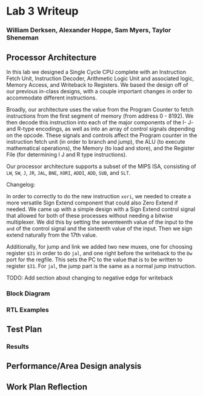 # Lab 3 Writeup
### William Derksen, Alexander Hoppe, Sam Myers, Taylor Sheneman

## Processor Architecture

In this lab we designed a Single Cycle CPU complete with an Instruction Fetch Unit, Instruction Decoder, Arithmetic Logic Unit and associated logic, Memory Access, and Writeback to Registers.  We based the design off of our previous in-class designs, with a couple important changes in order to accommodate different instructions.

Broadly, our architecture uses the value from the Program Counter to fetch instructions from the first segment of memory (from address 0 - 8192). We then decode this instruction into each of the major components of the I- J- and R-type encodings, as well as into an array of control signals depending on the opcode. These signals and controls affect the Program counter in the instruction fetch unit (in order to branch and jump), the ALU (to execute mathematical operations), the Memory (to load and store), and the Register File (for determining I J and R type instructions).

Our processor architecture supports a subset of the MIPS ISA, consisting of `LW`, `SW`, `J`, `JR`, `JAL`, `BNE`, `XORI`, `ADDI`, `ADD`, `SUB`, and `SLT`.

Changelog:

In order to correctly to do the new instruction `xori`, we needed to create a more versatile Sign Extend component that could also Zero Extend if needed. We came up with a simple design with a Sign Extend control signal that allowed for both of these processes without needing a bitwise multiplexer. We did this by setting the seventeenth value of the input to the `and` of the control signal and the sixteenth value of the input.  Then we sign extend naturally from the 17th value.

Additionally, for jump and link we added two new muxes, one for choosing register `$31` in order to do `jal`, and one right before the writeback to the `Dw` port for the regfile.  This sets the PC to the value that is to be written to register `$31`.  For `jal`, the jump part is the same as a normal jump instruction.

TODO: Add section about changing to negative edge for writeback


### Block Diagram


### RTL Examples



## Test Plan

### Results


## Performance/Area Design analysis



## Work Plan Reflection
